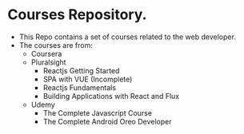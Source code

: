 # Courses Repository.
* This Repo contains a set of courses related to the web developer.
* The courses are from:
    *   Coursera
    *   Pluralsight
        - Reactjs Getting Started
        - SPA with VUE (Incomplete)
        - Reactjs Fundamentals
        - Building Applications with React and Flux
    *   Udemy
        - The Complete Javascript Course
        - The Complete Android Oreo Developer
